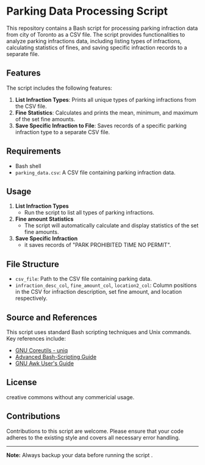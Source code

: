 # Parking Data Processing Script

This repository contains a Bash script for processing parking infraction data from city of Toronto as a CSV file. The script provides functionalities to analyze parking infractions data, including listing types of infractions, calculating statistics of fines, and saving specific infraction records to a separate file.

## Features

The script includes the following features:

1. **List Infraction Types**: Prints all unique types of parking infractions from the CSV file.
2. **Fine Statistics**: Calculates and prints the mean, minimum, and maximum of the set fine amounts.
3. **Save Specific Infraction to File**: Saves records of a specific parking infraction type to a separate CSV file.

## Requirements

- Bash shell
- `parking_data.csv`: A CSV file containing parking infraction data.

## Usage

1. **List Infraction Types**
   - Run the script to list all types of parking infractions.
2. **Fine amount Statistics**
   - The script will automatically calculate and display statistics of the set fine amounts.
3. **Save Specific Infraction**
   -  it saves records of "PARK PROHIBITED TIME NO PERMIT".

## File Structure

- `csv_file`: Path to the CSV file containing parking data.
- `infraction_desc_col`, `fine_amount_col`, `location2_col`: Column positions in the CSV for infraction description, set fine amount, and location respectively.

## Source and References

This script uses standard Bash scripting techniques and Unix commands. Key references include:

- [GNU Coreutils - uniq](https://www.gnu.org/software/coreutils/manual/html_node/uniq-invocation.html)
- [Advanced Bash-Scripting Guide](https://tldp.org/LDP/abs/html/)
- [GNU Awk User's Guide](https://www.gnu.org/software/gawk/manual/gawk.html)

## License

creative commons without any commericial usage.

## Contributions

Contributions to this script are welcome. Please ensure that your code adheres to the existing style and covers all necessary error handling.

---

**Note:**  Always backup your data before running the script .
